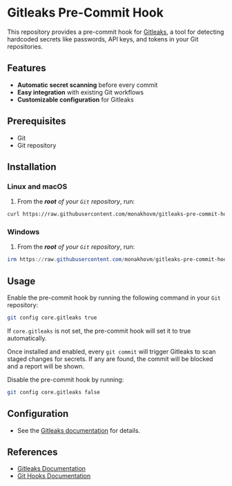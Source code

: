 # Gitleaks Pre-Commit Hook

This repository provides a pre-commit hook for [Gitleaks](https://github.com/gitleaks/gitleaks), a tool for detecting hardcoded secrets like passwords, API keys, and tokens in your Git repositories.

## Features

- **Automatic secret scanning** before every commit
- **Easy integration** with existing Git workflows
- **Customizable configuration** for Gitleaks

## Prerequisites

- Git
- Git repository

## Installation

### Linux and macOS
1. From the ***root** of your `Git` repository*, run:
```sh
curl https://raw.githubusercontent.com/monakhovm/gitleaks-pre-commit-hook/refs/heads/main/install.sh | sh
```

### Windows
1. From the ***root** of your `Git` repository*, run:
```powershell
irm https://raw.githubusercontent.com/monakhovm/gitleaks-pre-commit-hook/refs/heads/main/install.ps1 | powershell
```

## Usage

Enable the pre-commit hook by running the following command in your `Git` repository:
```sh
git config core.gitleaks true
```

If `core.gitleaks` is not set, the pre-commit hook will set it to true automatically.

Once installed and enabled, every `git commit` will trigger Gitleaks to scan staged changes for secrets. If any are found, the commit will be blocked and a report will be shown.

Disable the pre-commit hook by running:
```sh
git config core.gitleaks false
```

## Configuration

- See the [Gitleaks documentation](https://github.com/gitleaks/gitleaks#configuration) for details.

## References

- [Gitleaks Documentation](https://github.com/gitleaks/gitleaks)
- [Git Hooks Documentation](https://git-scm.com/docs/githooks)